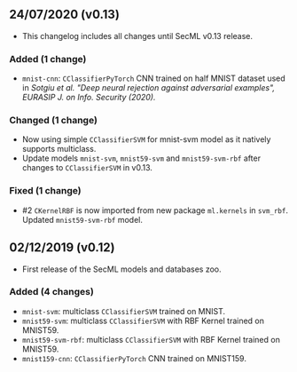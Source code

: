 ## 24/07/2020 (v0.13)
- This changelog includes all changes until SecML v0.13 release.

### Added (1 change)
- `mnist-cnn`: `CClassifierPyTorch` CNN trained on half MNIST dataset used in *Sotgiu et al. "Deep neural rejection against adversarial examples", EURASIP J. on Info. Security (2020).*

### Changed (1 change)
- Now using simple `CClassifierSVM` for mnist-svm model as it natively supports multiclass.
- Update models `mnist-svm`, `mnist59-svm` and `mnist59-svm-rbf` after changes to `CClassifierSVM` in v0.13.

### Fixed (1 change)
- #2 `CKernelRBF` is now imported from new package `ml.kernels` in `svm_rbf`. Updated `mnist59-svm-rbf` model.


## 02/12/2019 (v0.12)
- First release of the SecML models and databases zoo.

### Added (4 changes)
- `mnist-svm`: multiclass `CClassifierSVM` trained on MNIST.
- `mnist59-svm`: multiclass `CClassifierSVM` with RBF Kernel trained on MNIST59.
- `mnist59-svm-rbf`: multiclass `CClassifierSVM` with RBF Kernel trained on MNIST59.
- `mnist159-cnn`: `CClassifierPyTorch` CNN trained on MNIST159.
